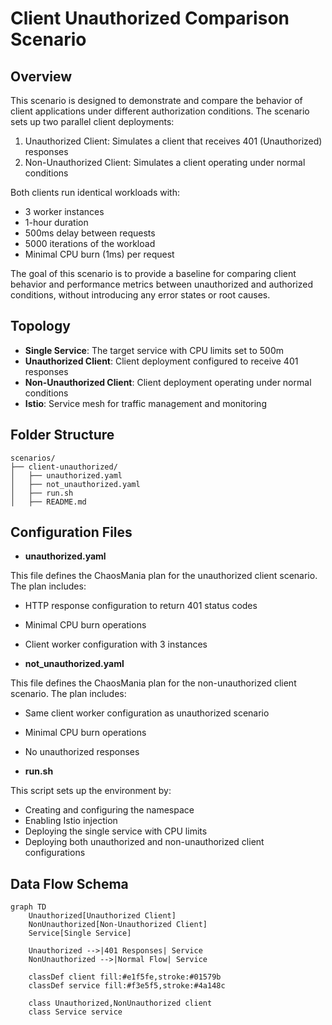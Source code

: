 # Client Unauthorized Comparison Scenario

## Overview

This scenario is designed to demonstrate and compare the behavior of client applications under different authorization conditions. The scenario sets up two parallel client deployments:

1. Unauthorized Client: Simulates a client that receives 401 (Unauthorized) responses
2. Non-Unauthorized Client: Simulates a client operating under normal conditions

Both clients run identical workloads with:
- 3 worker instances
- 1-hour duration
- 500ms delay between requests
- 5000 iterations of the workload
- Minimal CPU burn (1ms) per request

The goal of this scenario is to provide a baseline for comparing client behavior and performance metrics between unauthorized and authorized conditions, without introducing any error states or root causes.

## Topology

- **Single Service**: The target service with CPU limits set to 500m
- **Unauthorized Client**: Client deployment configured to receive 401 responses
- **Non-Unauthorized Client**: Client deployment operating under normal conditions
- **Istio**: Service mesh for traffic management and monitoring

## Folder Structure

```plaintext
scenarios/
├── client-unauthorized/
│   ├── unauthorized.yaml
│   ├── not_unauthorized.yaml
│   ├── run.sh
│   ├── README.md
```

## Configuration Files

- **unauthorized.yaml**

This file defines the ChaosMania plan for the unauthorized client scenario. The plan includes:
- HTTP response configuration to return 401 status codes
- Minimal CPU burn operations
- Client worker configuration with 3 instances

- **not_unauthorized.yaml**

This file defines the ChaosMania plan for the non-unauthorized client scenario. The plan includes:
- Same client worker configuration as unauthorized scenario
- Minimal CPU burn operations
- No unauthorized responses

- **run.sh**

This script sets up the environment by:
- Creating and configuring the namespace
- Enabling Istio injection
- Deploying the single service with CPU limits
- Deploying both unauthorized and non-unauthorized client configurations

## Data Flow Schema

```mermaid
graph TD
    Unauthorized[Unauthorized Client]
    NonUnauthorized[Non-Unauthorized Client]
    Service[Single Service]

    Unauthorized -->|401 Responses| Service
    NonUnauthorized -->|Normal Flow| Service

    classDef client fill:#e1f5fe,stroke:#01579b
    classDef service fill:#f3e5f5,stroke:#4a148c

    class Unauthorized,NonUnauthorized client
    class Service service
```
